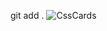 git add .
![CssCards](https://user-images.githubusercontent.com/37955758/177034634-3fb090c6-7155-42a0-8874-6b123786dfe0.png)
